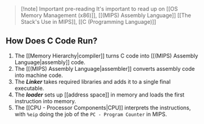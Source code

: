 > [!note] Important pre-reading
> It's important to read up on [[OS Memory Management (x86)]], [[(MIPS) Assembly Language]] [[The Stack's Use in MIPS]], [[C (Programming Language)]]

## How Does C Code Run?
1. The [[Memory Hierarchy|compiler]] turns C code into [[(MIPS) Assembly Language|assembly]] code. 
2. The [[(MIPS) Assembly Language|assembler]] converts assembly code into machine code.
3. The ***Linker*** takes required libraries and adds it to a single final executable. 
4. The ***loader*** sets up [[address space]] in memory and loads the first instruction into memory. 
5. The [[CPU - Processor Components|CPU]] interprets the instructions, with `%eip` doing the job of the `PC - Program Counter` in MIPS. 

